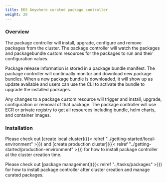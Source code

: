```yaml
---
title: EKS Anywhere curated package controller
weight: 20
---
```


### Overview
The package controller will install, upgrade, configure and remove packages from the cluster. The package controller will watch the packages and packagebundle custom resources for the packages to run and their configuration values.

Package release information is stored in a package bundle manifest. The package controller will continually monitor and download new package bundles. When a new package bundle is downloaded, it will show up as update available and users can use the CLI to activate the bundle to upgrade the installed packages.

Any changes to a package custom resource will trigger and install, upgrade, configuration or removal of that package. The package controller will use ECR or private registry to get all resources including bundle, helm charts, and container images.

### Installation
Please check out [create local cluster]({{< relref "../getting-started/local-environment" >}}) and [create production cluster]({{< relref "../getting-started/production-environment" >}}) for how to install package controller at the cluster creation time. 

Please check out [package management]({{< relref "../tasks/packages" >}}) for how to install package controller after cluster creation and manage curated packages.